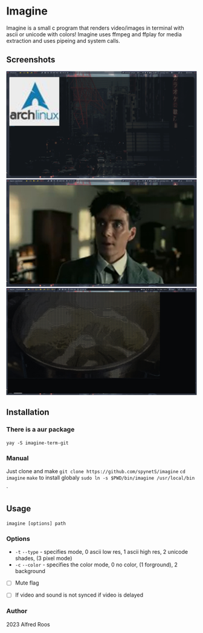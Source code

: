 # Imagine

Imagine is a small c program that renders video/images in terminal with ascii or unicode with colors!
Imagine uses ffmpeg and ffplay for media extraction and uses pipeing and system calls.

## Screenshots

![Screen1](https://github.com/spynetS/imagine/blob/main/Images/Screen2.jpg)
![Screen2](https://github.com/spynetS/imagine/blob/main/Images/Screen1.jpg)
![Screen3](https://github.com/spynetS/imagine/blob/main/Images/Screen0.jpg)

## Installation
### There is a aur package
`yay -S imagine-term-git`
### Manual
Just clone and make
`git clone https://github.com/spynetS/imagine`
`cd imagine`
`make`
to install globaly
`sudo ln -s $PWD/bin/imagine /usr/local/bin`

`

## Usage 
`imagine [options] path`


### Options

- `-t` `--type`  - specifies mode, 0 ascii low res, 1 ascii high res, 2 unicode shades, (3 pixel mode)
- `-c` `--color` - specifies the color mode, 0 no color, (1 forground), 2 background


- [ ] Mute flag
- [ ] If video and sound is not synced if video is delayed


### Author
2023 Alfred Roos
